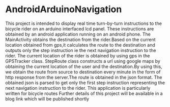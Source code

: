 AndroidArduinoNavigation
========================
This project is intended to display real time turn-by-turn instructions to the bicycle rider on an arduino interfaced
lcd panel. These instructions are obtained by an android application running on an android phone.
The MainActivity obtains the destination from the rider.Based on the current location obtained from gps,it calculates the 
route to the destination and outputs only the step instruction ie the next navigation instruction to the rider.
The current location of the rider is obtained by using gps in the GPSTracker class.
StepRoute class constructs a url using google maps by obtaining the current location of the user and the destination.By using this,
we obtain the route from source to destination every minute in the form of http response from the server.The route is obtained
in the json format. The obtained json is parsed to get only the first step instruction representing the next navigation instruction to the rider.
This application is particularly written for bicycle routes
Further details of this project will be available in a blog link which will be published shortly


